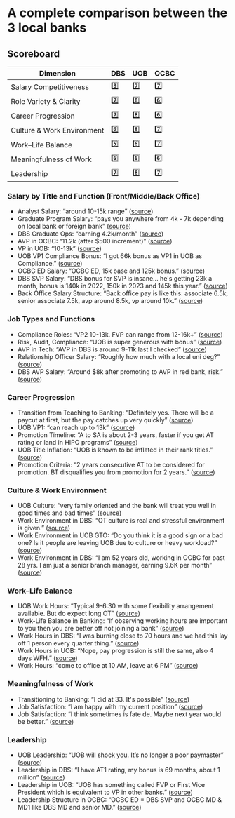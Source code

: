 # A complete comparison between the 3 local banks

## Scoreboard

| Dimension                   | DBS | UOB | OCBC |
|-----------------------------|-----|-----|------|
| Salary Competitiveness       | 8️⃣  | 7️⃣  | 7️⃣   |
| Role Variety & Clarity      | 7️⃣  | 8️⃣  | 6️⃣   |
| Career Progression           | 7️⃣  | 8️⃣  | 6️⃣   |
| Culture & Work Environment   | 6️⃣  | 8️⃣  | 7️⃣   |
| Work–Life Balance            | 5️⃣  | 6️⃣  | 7️⃣   |
| Meaningfulness of Work       | 6️⃣  | 6️⃣  | 6️⃣   |
| Leadership                   | 7️⃣  | 8️⃣  | 7️⃣   |

### Salary by Title and Function (Front/Middle/Back Office)
- Analyst Salary: “around 10-15k range” ([source](https://forums.salary.sg/income-jobs/10418-factual-local-bank-salaries-dbs-united-overseas-bank-oversea-chinese-banking-corporation-commoner-climbing-up-ranks-100.html))
- Graduate Program Salary: “pays you anywhere from 4k - 7k depending on local bank or foreign bank” ([source](https://forums.salary.sg/income-jobs/10418-factual-local-bank-salaries-dbs-united-overseas-bank-oversea-chinese-banking-corporation-commoner-climbing-up-ranks-100.html))
- DBS Graduate Ops: “earning 4.2k/month” ([source](https://forums.salary.sg/income-jobs/10418-factual-local-bank-salaries-dbs-united-overseas-bank-oversea-chinese-banking-corporation-commoner-climbing-up-ranks-101.html))
- AVP in OCBC: “11.2k (after $500 increment)” ([source](https://forums.salary.sg/income-jobs/10418-factual-local-bank-salaries-dbs-united-overseas-bank-oversea-chinese-banking-corporation-commoner-climbing-up-ranks-114.html))
- VP in UOB: “10-13k” ([source](https://forums.salary.sg/income-jobs/10418-factual-local-bank-salaries-dbs-united-overseas-bank-oversea-chinese-banking-corporation-commoner-climbing-up-ranks-116.html))
- UOB VP1 Compliance Bonus: “I got 66k bonus as VP1 in UOB as Compliance.” ([source](https://forums.salary.sg/income-jobs/10418-factual-local-bank-salaries-dbs-united-overseas-bank-oversea-chinese-banking-corporation-commoner-climbing-up-ranks-178.html))
- OCBC ED Salary: “OCBC ED, 15k base and 125k bonus.” ([source](https://forums.salary.sg/income-jobs/10418-factual-local-bank-salaries-dbs-united-overseas-bank-oversea-chinese-banking-corporation-commoner-climbing-up-ranks-180.html))
- DBS SVP Salary: “DBS bonus for SVP is insane... he's getting 23k a month, bonus is 140k in 2022, 150k in 2023 and 145k this year.” ([source](https://forums.salary.sg/income-jobs/10418-factual-local-bank-salaries-dbs-united-overseas-bank-oversea-chinese-banking-corporation-commoner-climbing-up-ranks-182.html))
- Back Office Salary Structure: “Back office pay is like this: associate 6.5k, senior associate 7.5k, avp around 8.5k, vp around 10k.” ([source](https://forums.salary.sg/income-jobs/10418-factual-local-bank-salaries-dbs-united-overseas-bank-oversea-chinese-banking-corporation-commoner-climbing-up-ranks-784.html))

### Job Types and Functions
- Compliance Roles: “VP2 10-13k. FVP can range from 12-16k+” ([source](https://forums.salary.sg/income-jobs/10418-factual-local-bank-salaries-dbs-united-overseas-bank-oversea-chinese-banking-corporation-commoner-climbing-up-ranks-116.html))
- Risk, Audit, Compliance: “UOB is super generous with bonus” ([source](https://forums.salary.sg/income-jobs/10418-factual-local-bank-salaries-dbs-united-overseas-bank-oversea-chinese-banking-corporation-commoner-climbing-up-ranks-126.html))
- AVP in Tech: “AVP in DBS is around 9-11k last I checked” ([source](https://forums.salary.sg/income-jobs/10418-factual-local-bank-salaries-dbs-united-overseas-bank-oversea-chinese-banking-corporation-commoner-climbing-up-ranks-161.html))
- Relationship Officer Salary: “Roughly how much with a local uni deg?” ([source](https://forums.salary.sg/income-jobs/10418-factual-local-bank-salaries-dbs-united-overseas-bank-oversea-chinese-banking-corporation-commoner-climbing-up-ranks-172.html))
- DBS AVP Salary: “Around $8k after promoting to AVP in red bank, risk.” ([source](https://forums.salary.sg/income-jobs/10418-factual-local-bank-salaries-dbs-united-overseas-bank-oversea-chinese-banking-corporation-commoner-climbing-up-ranks-212.html))

### Career Progression
- Transition from Teaching to Banking: “Definitely yes. There will be a paycut at first, but the pay catches up very quickly” ([source](https://forums.salary.sg/income-jobs/10418-factual-local-bank-salaries-dbs-united-overseas-bank-oversea-chinese-banking-corporation-commoner-climbing-up-ranks-101.html))
- UOB VP1: “can reach up to 13k” ([source](https://forums.salary.sg/income-jobs/10418-factual-local-bank-salaries-dbs-united-overseas-bank-oversea-chinese-banking-corporation-commoner-climbing-up-ranks-131.html))
- Promotion Timeline: “A to SA is about 2-3 years, faster if you get AT rating or land in HIPO programs” ([source](https://forums.salary.sg/income-jobs/10418-factual-local-bank-salaries-dbs-united-overseas-bank-oversea-chinese-banking-corporation-commoner-climbing-up-ranks-171.html))
- UOB Title Inflation: “UOB is known to be inflated in their rank titles.” ([source](https://forums.salary.sg/income-jobs/10418-factual-local-bank-salaries-dbs-united-overseas-bank-oversea-chinese-banking-corporation-commoner-climbing-up-ranks-202.html))
- Promotion Criteria: “2 years consecutive AT to be considered for promotion. BT disqualifies you from promotion for 2 years.” ([source](https://forums.salary.sg/income-jobs/10418-factual-local-bank-salaries-dbs-united-overseas-bank-oversea-chinese-banking-corporation-commoner-climbing-up-ranks-204.html))

### Culture & Work Environment
- UOB Culture: “very family oriented and the bank will treat you well in good times and bad times” ([source](https://forums.salary.sg/income-jobs/10418-factual-local-bank-salaries-dbs-united-overseas-bank-oversea-chinese-banking-corporation-commoner-climbing-up-ranks-123.html))
- Work Environment in DBS: “OT culture is real and stressful environment is given.” ([source](https://forums.salary.sg/income-jobs/10418-factual-local-bank-salaries-dbs-united-overseas-bank-oversea-chinese-banking-corporation-commoner-climbing-up-ranks-203.html))
- Work Environment in UOB GTO: “Do you think it is a good sign or a bad one? Is it people are leaving UOB due to culture or heavy workload?” ([source](https://forums.salary.sg/income-jobs/10418-factual-local-bank-salaries-dbs-united-overseas-bank-oversea-chinese-banking-corporation-commoner-climbing-up-ranks-126.html))
- Work Environment in DBS: “I am 52 years old, working in OCBC for past 28 yrs. I am just a senior branch manager, earning 9.6K per month” ([source](https://forums.salary.sg/income-jobs/10418-factual-local-bank-salaries-dbs-united-overseas-bank-oversea-chinese-banking-corporation-commoner-climbing-up-ranks-162.html))

### Work–Life Balance
- UOB Work Hours: “Typical 9-6:30 with some flexibility arrangement available. But do expect long OT” ([source](https://forums.salary.sg/income-jobs/10418-factual-local-bank-salaries-dbs-united-overseas-bank-oversea-chinese-banking-corporation-commoner-climbing-up-ranks-139.html))
- Work-Life Balance in Banking: “If observing working hours are important to you then you are better off not joining a bank” ([source](https://forums.salary.sg/income-jobs/10418-factual-local-bank-salaries-dbs-united-overseas-bank-oversea-chinese-banking-corporation-commoner-climbing-up-ranks-139.html))
- Work Hours in DBS: “I was burning close to 70 hours and we had this lay off 1 person every quarter thing.” ([source](https://forums.salary.sg/income-jobs/10418-factual-local-bank-salaries-dbs-united-overseas-bank-oversea-chinese-banking-corporation-commoner-climbing-up-ranks-186.html))
- Work Hours in UOB: “Nope, pay progression is still the same, also 4 days WFH.” ([source](https://forums.salary.sg/income-jobs/10418-factual-local-bank-salaries-dbs-united-overseas-bank-oversea-chinese-banking-corporation-commoner-climbing-up-ranks-187.html))
- Work Hours: “come to office at 10 AM, leave at 6 PM” ([source](https://forums.salary.sg/income-jobs/10418-factual-local-bank-salaries-dbs-united-overseas-bank-oversea-chinese-banking-corporation-commoner-climbing-up-ranks-162.html))

### Meaningfulness of Work
- Transitioning to Banking: “I did at 33. It's possible” ([source](https://forums.salary.sg/income-jobs/10418-factual-local-bank-salaries-dbs-united-overseas-bank-oversea-chinese-banking-corporation-commoner-climbing-up-ranks-101.html))
- Job Satisfaction: “I am happy with my current position” ([source](https://forums.salary.sg/income-jobs/10418-factual-local-bank-salaries-dbs-united-overseas-bank-oversea-chinese-banking-corporation-commoner-climbing-up-ranks-162.html))
- Job Satisfaction: “I think sometimes is fate de. Maybe next year would be better.” ([source](https://forums.salary.sg/income-jobs/10418-factual-local-bank-salaries-dbs-united-overseas-bank-oversea-chinese-banking-corporation-commoner-climbing-up-ranks-211.html))

### Leadership
- UOB Leadership: “UOB will shock you. It’s no longer a poor paymaster” ([source](https://forums.salary.sg/income-jobs/10418-factual-local-bank-salaries-dbs-united-overseas-bank-oversea-chinese-banking-corporation-commoner-climbing-up-ranks-131.html))
- Leadership in DBS: “I have AT1 rating, my bonus is 69 months, about 1 million” ([source](https://forums.salary.sg/income-jobs/10418-factual-local-bank-salaries-dbs-united-overseas-bank-oversea-chinese-banking-corporation-commoner-climbing-up-ranks-170.html))
- Leadership in UOB: “UOB has something called FVP or First Vice President which is equivalent to VP in other banks.” ([source](https://forums.salary.sg/income-jobs/10418-factual-local-bank-salaries-dbs-united-overseas-bank-oversea-chinese-banking-corporation-commoner-climbing-up-ranks-212.html))
- Leadership Structure in OCBC: “OCBC ED = DBS SVP and OCBC MD & MD1 like DBS MD and senior MD.” ([source](https://forums.salary.sg/income-jobs/10418-factual-local-bank-salaries-dbs-united-overseas-bank-oversea-chinese-banking-corporation-commoner-climbing-up-ranks-212.html))
